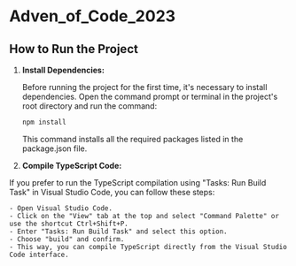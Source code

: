 # Adven_of_Code_2023

## How to Run the Project

1. **Install Dependencies:**

   Before running the project for the first time, it's necessary to install dependencies. Open the command prompt or terminal in the project's root directory and run the command:

   ```bash
   npm install
   ```
   This command installs all the required packages listed in the package.json file.

2. **Compile TypeScript Code:**

If you prefer to run the TypeScript compilation using "Tasks: Run Build Task" in Visual Studio Code, you can follow these steps:

    - Open Visual Studio Code.
    - Click on the "View" tab at the top and select "Command Palette" or use the shortcut Ctrl+Shift+P.
    - Enter "Tasks: Run Build Task" and select this option.
    - Choose "build" and confirm.
    - This way, you can compile TypeScript directly from the Visual Studio Code interface.